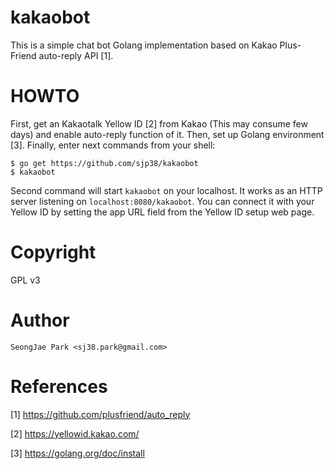 kakaobot
========

This is a simple chat bot Golang implementation based on Kakao Plus-Friend
auto-reply API [1].


HOWTO
=====

First, get an Kakaotalk Yellow ID [2] from Kakao (This may consume few days)
and enable auto-reply function of it.  Then, set up Golang environment [3].
Finally, enter next commands from your shell:
```
$ go get https://github.com/sjp38/kakaobot
$ kakaobot
```

Second command will start `kakaobot` on your localhost.  It works as an HTTP
server listening on `localhost:8080/kakaobot`.  You can connect it with your
Yellow ID by setting the app URL field from the Yellow ID setup web page.


Copyright
=========

GPL v3


Author
======

`SeongJae Park <sj38.park@gmail.com>`


References
==========

[1] https://github.com/plusfriend/auto_reply

[2] https://yellowid.kakao.com/

[3] https://golang.org/doc/install
